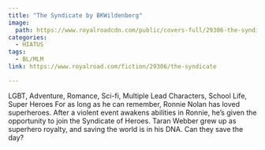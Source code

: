 ```yaml
---
title: "The Syndicate by BKWildenberg"
image:
  path: https://www.royalroadcdn.com/public/covers-full/29306-the-syndicate.jpg
categories:
  - HIATUS
tags:
  - BL/MLM
link: https://www.royalroad.com/fiction/29306/the-syndicate

---
```

LGBT, Adventure, Romance, Sci-fi, Multiple Lead Characters, School Life, Super Heroes
For as long as he can remember, Ronnie Nolan has loved superheroes. After a violent event awakens abilities in Ronnie, he’s given the opportunity to join the Syndicate of Heroes. Taran Webber grew up as superhero royalty, and saving the world is in his DNA. Can they save the day?

